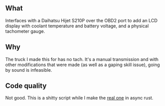  ## What
Interfaces with a Daihatsu Hijet S210P over the OBD2 port to add an LCD display with coolant temperature and battery voltage, and a physical tachometer gauge. 
 ## Why
 The truck I made this for has no tach. It's a manual transmission and with other modifications that were made (as well as a gaping skill issue), going by sound is infeasible.
 ## Code quality
 Not good. This is a shitty script while I make the [real one](https://github.com/paulwrath1223/to-rust-a-gauge) in async rust.
